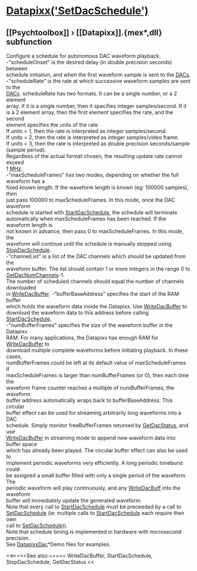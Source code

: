 # [Datapixx('SetDacSchedule')](Datapixx-SetDacSchedule) 
## [[Psychtoolbox]] &#8250; [[Datapixx]].{mex*,dll} subfunction


Configure a schedule for autonomous DAC waveform playback.  
-"scheduleOnset" is the desired delay (in double precision seconds) between  
schedule initiation, and when the first waveform sample is sent to the [DACs](DACs).  
-"scheduleRate" is the rate at which successive waveform samples are sent to the  
[DACs](DACs). scheduleRate has two formats.  It can be a single number, or a 2 element  
array. If it is a single number, then it specifies integer samples/second. If it  
is a 2 element array, then the first element specifies the rate, and the second  
element specifies the units of the rate.  
If units = 1, then the rate is interpreted as integer samples/second.  
If units = 2, then the rate is interpreted as integer samples/video frame.  
If units = 3, then the rate is interpreted as double precision seconds/sample  
(sample period).  
Regardless of the actual format chosen, the resulting update rate cannot exceed  
1 [MHz](MHz).  
-"maxScheduleFrames" has two modes, depending on whether the full waveform has a  
fixed known length. If the waveform length is known (eg: 100000 samples), then  
just pass 100000 to maxScheduleFrames. In this mode, once the DAC waveform  
schedule is started with [StartDacSchedule](StartDacSchedule), the schedule will terminate  
automatically when maxScheduleFrames has been reached. If the waveform length is  
not known in advance, then pass 0 to maxScheduleFrames. In this mode, the  
waveform will continue until the schedule is manually stopped using  
[StopDacSchedule](StopDacSchedule).  
-"channelList" is a list of the DAC channels which should be updated from the  
waveform buffer. The list should contain 1 or more integers in the range 0 to  
[GetDacNumChannels](GetDacNumChannels)-1.  
The number of scheduled channels should equal the number of channels downloaded  
in [WriteDacBuffer](WriteDacBuffer). -"bufferBaseAddress" specifies the start of the RAM buffer  
which holds the waveform data inside the Datapixx. Use [WriteDacBuffer](WriteDacBuffer) to  
download the waveform data to this address before calling [StartDacSchedule](StartDacSchedule).  
-"numBufferFrames" specifies the size of the waveform buffer in the Datapixx  
RAM. For many applications, the Datapixx has enough RAM for [WriteDacBuffer](WriteDacBuffer) to  
download multiple complete waveforms before initiating playback. In these cases,  
numBufferFrames could be left at its default value of maxScheduleFrames. If  
maxScheduleFrames is larger than numBufferFrames (or 0), then each time the  
waveform frame counter reaches a multiple of numBufferFrames, the waveform  
buffer address automatically wraps back to bufferBaseAddress. This circular  
buffer effect can be used for streaming arbitrarily long waveforms into a DAC  
schedule. Simply monitor freeBufferFrames returned by [GetDacStatus](GetDacStatus), and use  
[WriteDacBuffer](WriteDacBuffer) in streaming mode to append new waveform data into buffer space  
which has already been played. The circular buffer effect can also be used to  
implement periodic waveforms very efficiently. A long periodic toneburst could  
be assigned a small buffer filled with only a single period of the waveform. The  
periodic waveform will play continuously, and any [WriteDacBuff](WriteDacBuff) into the waveform  
buffer will immediately update the generated waveform.  
Note that every call to [StartDacSchedule](StartDacSchedule) must be preceeded by a call to  
[SetDacSchedule](SetDacSchedule) (ie: multiple calls to [StartDacSchedule](StartDacSchedule) each require their own  
call to [SetDacSchedule)](SetDacSchedule)).  
Note that schedule timing is implemented in hardware with microsecond precision.  
See [DatapixxDac](DatapixxDac)\*Demo files for examples.  
  


<<=====See also:=====
WriteDacBuffer, StartDacSchedule, StopDacSchedule, GetDacStatus
<<